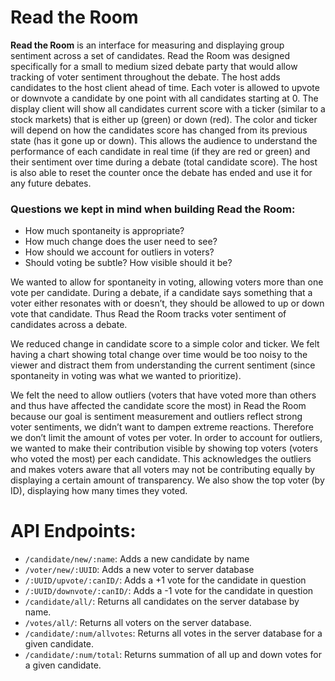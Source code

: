 # Read the Room

**Read the Room** is an interface for measuring and displaying group sentiment across a set of candidates. Read the Room was designed specifically for a small to medium sized debate party that would allow tracking of voter sentiment throughout the debate. The host adds candidates to the host client ahead of time. Each voter is allowed to upvote or downvote a candidate by one point with all candidates starting at 0. The display client will show all candidates current score with a ticker (similar to a stock markets) that is either up (green) or down (red). The color and ticker will depend on how the candidates score has changed from its previous state (has it gone up or down). This allows the audience to understand the performance of each candidate in real time (if they are red or green) and their sentiment over time during a debate (total candidate score). The host is also able to reset the counter once the debate has ended and use it for any future debates.

### Questions we kept in mind when building Read the Room:

+ How much spontaneity is appropriate?
+ How much change does the user need to see?
+ How should we account for outliers in voters?
+ Should voting be subtle? How visible should it be?

We wanted to allow for spontaneity in voting, allowing voters more than one vote per candidate.  During a debate, if a candidate says something that a voter either resonates with or doesn’t, they should be allowed to up or down vote that candidate. Thus Read the Room tracks voter sentiment of candidates across a debate.

We reduced change in candidate score to a simple color and ticker. We felt having a chart showing total change over time would be too noisy to the viewer and distract them from understanding the current sentiment (since spontaneity in voting was what we wanted to prioritize).

We felt the need to allow outliers (voters that have voted more than others and thus have affected the candidate score the most) in Read the Room because our goal is sentiment measurement and outliers reflect strong voter sentiments, we didn’t want to dampen extreme reactions. Therefore we don’t limit the amount of votes per voter. In order to account for outliers, we wanted to make their contribution visible by showing top voters (voters who voted the most) per each candidate. This acknowledges the outliers and makes voters aware that all voters may not be contributing equally by displaying a certain amount of transparency. We also show the top voter (by ID), displaying how many times they voted.

# API Endpoints:

+ `/candidate/new/:name`: Adds a new candidate by name
+ `/voter/new/:UUID`: Adds a new voter to server database
+ `/:UUID/upvote/:canID/`: Adds a +1 vote for the candidate in question
+ `/:UUID/downvote/:canID/`: Adds a -1 vote for the candidate in question
+ `/candidate/all/`: Returns all candidates on the server database by name.
+ `/votes/all/`: Returns all voters on the server database.
+ `/candidate/:num/allvotes`: Returns all votes in the server database for a given candidate.
+ `/candidate/:num/total`: Returns summation of all up and down votes for a given candidate.  
